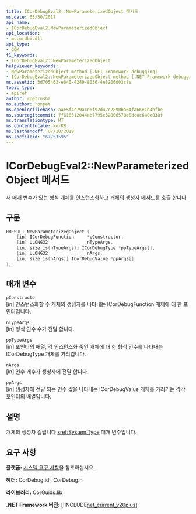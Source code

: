 ```yaml
---
title: ICorDebugEval2::NewParameterizedObject 메서드
ms.date: 03/30/2017
api_name:
- ICorDebugEval2.NewParameterizedObject
api_location:
- mscordbi.dll
api_type:
- COM
f1_keywords:
- ICorDebugEval2::NewParameterizedObject
helpviewer_keywords:
- NewParameterizedObject method [.NET Framework debugging]
- ICorDebugEval2::NewParameterizedObject method [.NET Framework debugging]
ms.assetid: 3d705463-e640-4249-8036-4e8206d03cfe
topic_type:
- apiref
author: rpetrusha
ms.author: ronpet
ms.openlocfilehash: aae5f4c79acd6f92d42c2890ba64fa66e1b4bfbe
ms.sourcegitcommit: 7f616512044ab7795e32806578e8dc0c6a0e038f
ms.translationtype: MT
ms.contentlocale: ko-KR
ms.lasthandoff: 07/10/2019
ms.locfileid: "67753595"
---
```

# <a name="icordebugeval2newparameterizedobject-method"></a>ICorDebugEval2::NewParameterizedObject 메서드
새 매개 변수가 있는 형식 개체를 인스턴스화하고 개체의 생성자 메서드를 호출 합니다.  
  
## <a name="syntax"></a>구문  
  
```cpp  
HRESULT NewParameterizedObject (  
    [in] ICorDebugFunction     *pConstructor,  
    [in] ULONG32               nTypeArgs,  
    [in, size_is(nTypeArgs)] ICorDebugType *ppTypeArgs[],  
    [in] ULONG32               nArgs,  
    [in, size_is(nArgs)] ICorDebugValue *ppArgs[]  
);  
```  
  
## <a name="parameters"></a>매개 변수  
 `pConstructor`  
 [in] 인스턴스화할 수 개체의 생성자를 나타내는 ICorDebugFunction 개체에 대 한 포인터입니다.  
  
 `nTypeArgs`  
 [in] 형식 인수 수가 전달 합니다.  
  
 `ppTypeArgs`  
 [in] 포인터의 배열, 각 인스턴스화 중인 개체에 대 한 형식 인수를 나타내는 ICorDebugType 개체를 가리킵니다.  
  
 `nArgs`  
 [in] 인수 개수가 생성자에 전달 합니다.  
  
 `ppArgs`  
 [in] 생성자에 전달 되는 인수 값을 나타내는 ICorDebugValue 개체를 가리키는 각각 포인터의 배열입니다.  
  
## <a name="remarks"></a>설명  
 개체의 생성자 걸립니다 <xref:System.Type> 매개 변수입니다.  
  
## <a name="requirements"></a>요구 사항  
 **플랫폼:** [시스템 요구 사항](../../../../docs/framework/get-started/system-requirements.md)을 참조하십시오.  
  
 **헤더:** CorDebug.idl, CorDebug.h  
  
 **라이브러리:** CorGuids.lib  
  
 **.NET Framework 버전:** [!INCLUDE[net_current_v20plus](../../../../includes/net-current-v20plus-md.md)]
